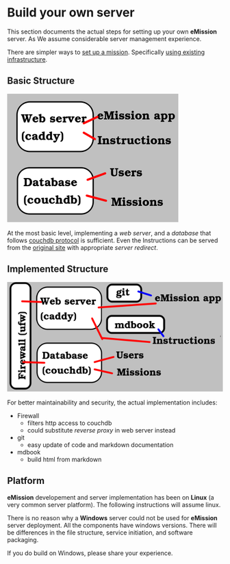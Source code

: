 # Build your own server

This section documents the actual steps for setting up your own **eMission** server. As We assume considerable server management experience.

There are simpler ways to [set up a mission](NewMission.html). Specifically [using existing infrastructure](OurServer.html).

## Basic Structure

![](images/server_struct.png)

At the most basic level, implementing a *web server*, and a *database* that follows [couchdb protocol](https://docs.couchdb.org/en/stable/replication/protocol.html) is sufficient. Even the Instructions can be served from the [original site](https://emissionsystem.org/book/index.html) with appropriate *server redirect*.

## Implemented Structure

![](images/server_struct2.png)

For better maintainability and security, the actual implementation includes: 

* Firewall
	* filters http access to couchdb
	* could substitute *reverse proxy* in web server instead
* git
  * easy update of code and markdown documentation
* mdbook
  * build html from markdown
  
## Platform	

**eMission** developement and server implementation has been on **Linux** (a very common server platform). The following instructions will assume linux.

There is no reason why a **Windows** server could not be used for **eMission** server deployment. All the components have windows versions. There will be differences in the file structure, service initiation, and software packaging.

If you do build on Windows, please share your experience.

